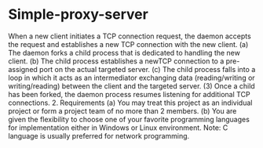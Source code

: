 # Simple-proxy-server

When a new client initiates a TCP connection request, the daemon accepts the request and establishes a new TCP connection with the new client.
(a) The daemon forks a child process that is dedicated to handling the new client.
(b) The child process establishes a newTCP connection to a pre-assigned port on the actual targeted server.
(c) The child process falls into a loop in which it acts as an intermediator exchanging data (reading/writing or writing/reading) between the client and the targeted server.
(3) Once a child has been forked, the daemon process resumes listening for additional TCP connections.
2. Requirements
(a) You may treat this project as an individual project or form a project team of no more than 2 members.
(b) You are given the flexibility to choose one of your favorite programming languages for implementation either in Windows or Linux environment.
Note: C language is usually preferred for network programming.
